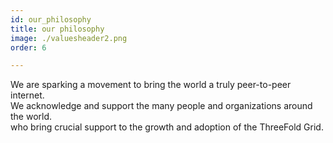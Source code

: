 ```yaml
---
id: our_philosophy
title: our philosophy
image: ./valuesheader2.png
order: 6

---
```


We are sparking a movement to bring the world a truly peer-to-peer internet.  
We acknowledge and support the many people and organizations around the world.  
who bring crucial support to the growth and adoption of the ThreeFold Grid.  
